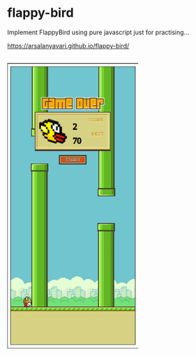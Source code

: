 # flappy-bird

Implement FlappyBird using pure javascript just for practising...

https://arsalanyavari.github.io/flappy-bird/

<br>
<img src="https://github.com/arsalanyavari/flappy-bird/blob/main/examples/2022-09-09_23-55.png" width="300"/>
